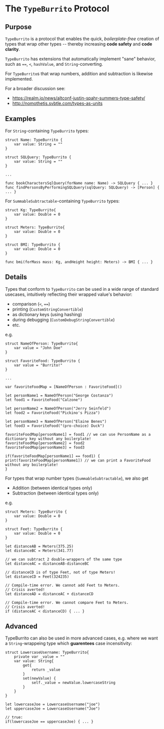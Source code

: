 The `TypeBurrito` Protocol
==========================

Purpose
-------
`TypeBurrito` is a protocol that enables the quick, *boilerplate-free* creation of types that wrap other types --
thereby increasing **code safety** and **code clarity**.

`TypeBurrito` has extensions that automatically implement "sane" behavior,
such as `==`, `<`, `hashValue`, and `String`-converting.

For `TypeBurrito`s that wrap numbers, addition and subtraction is likewise implemented.

For a broader discussion see:
* https://realm.io/news/altconf-justin-spahr-summers-type-safety/
* http://nomothetis.svbtle.com/types-as-units

Examples
--------

For `String`-containing `TypeBurrito` types:

	struct Name: TypeBurrito {
		var value: String = ""
	}

	struct SQLQuery: TypeBurrito {
		var value: String = ""
	}

	...

	func bookCharactersSqlQuery(forName name: Name) -> SQLQuery { ... }
	func findPersonsByPerformingSQLQuery(sqlQuery: SQLQuery) -> [Person] { ... }
	
For `SummableSubtractable`-containing `TypeBurrito` types:

	struct Kg: TypeBurrito{
		var value: Double = 0
	}

	struct Meters: TypeBurrito{
		var value: Double = 0
	}

	struct BMI: TypeBurrito {
		var value: Double = 0
	}
	
	func bmi(forMass mass: Kg, andHeight height: Meters) -> BMI { ... }


Details
-------

Types that conform to `TypeBurrito` can be used in a wide range of standard usecases,
intuitively reflecting their wrapped value's behavior:
* comparison (`<`, `==`)
* printing (`CustomStringConvertible`)
* as dictionary keys (using hashing)
* during debugging (`CustomDebugStringConvertible`)
* etc.

e.g.

	struct NameOfPerson: TypeBurrito{
		var value = "John Doe"
	}

	struct FavoriteFood: TypeBurrito {
		var value = "Burrito!"
	}

	...
	
	var favoriteFoodMap = [NameOfPerson : FavoriteFood]()

	let personName1 = NameOfPerson("George Costanza")
	let food1 = FavoriteFood("Calzone")

	let personName2 = NameOfPerson("Jerry Seinfeld")
	let food2 = FavoriteFood("Pickino's Pizza")

	let personName3 = NameOfPerson("Elaine Benes")
	let food3 = FavoriteFood("(pro-choice) Duck")

	favoriteFoodMap[personName1] = food1 // we can use PersonName as a dictionary key without any boilerplate!
	favoriteFoodMap[personName2] = food2
	favoriteFoodMap[personName3] = food3
	
	if(favoriteFoodMap[personName1] == food1) {
	print(favoriteFoodMap[personName1]) // we can print a FavoriteFood without any boilerplate!
	}

For types that wrap number types (`SummableSubtractable`), we also get
* Addition (between identical types only)
* Subtraction (between identical types only)

e.g.

	struct Meters: TypeBurrito {
		var value: Double = 0
	}

	struct Feet: TypeBurrito {
		var value: Double = 0
	}
	
	let distanceAB = Meters(375.25)
	let distanceBC = Meters(341.77)
	
	// we can subtract 2 double-wrappers of the same type
	let distanceAC = distanceAB-distanceBC

	// distanceCD is of type Feet, not of type Meters!
	let distanceCD = Feet(324235)
	
	// Compile-time error. We cannot add Feet to Meters.
	// Crisis averted!
	let distanceAD = distanceAC + distanceCD

	// Compile-time error. We cannot compare Feet to Meters.
	// Crisis averted!
	if (distanceAC < distanceCD) { ... }


Advanced
--------

TypeBurrito can also be used in more advanced cases, e.g. where we want a `String`-wrappeing type
which **guarentees** case incensitivity:

	struct LowercaseUsername: TypeBurrito{
		private var _value = ""
		var value: String{
			get{
				return _value
			}
			set(newValue) {
				self._value = newValue.lowercaseString
			}
		}
	}

	let lowercaseJoe = LowercaseUsername("joe")
	let uppercaseJoe = LowercaseUsername("Joe")
	
	// true:
	if(lowercaseJoe == uppercaseJoe) { ... }

